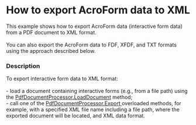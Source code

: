 # How to export AcroForm data to XML


This example shows how to export AcroForm data (interactive form data) from a PDF document to XML format.<br><br>You can also export the AcroForm data to FDF, XFDF, and TXT formats using the approach described below.


<h3>Description</h3>

To export&nbsp;interactive form&nbsp;data&nbsp;to XML format:<br><br>- load a document containing interactive forms (e.g., from a file path)&nbsp;using the&nbsp;<a href="https://documentation.devexpress.com/#DocumentServer/DevExpressPdfPdfDocumentProcessor_LoadDocumenttopic">PdfDocumentProcessor.LoadDocument</a> method; <br>- call one of the <a href="https://documentation.devexpress.com/#DocumentServer/DevExpressPdfPdfDocumentProcessor_Exporttopic">PdfDocumentProcessor.Export </a>overloaded methods, for example, with a specified XML file name including a file path, where the exported document will be located, and&nbsp;XML data format.

<br/>


